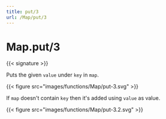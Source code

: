 ```yaml
---
title: put/3
url: /Map/put/3
---
```


# Map.put/3

{{< signature >}}

Puts the given `value` under `key` in `map`.

{{< figure src="images/functions/Map/put-3.svg" >}}

If `map` doesn't contain `key` then it's added using `value` as value.

{{< figure src="images/functions/Map/put-3.2.svg" >}}
